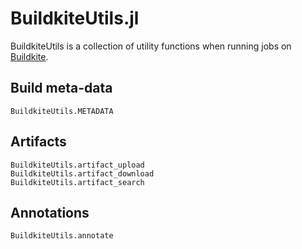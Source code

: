 # BuildkiteUtils.jl

BuildkiteUtils is a collection of utility functions when running jobs on [Buildkite](https://buildkite.com).

## Build meta-data

```@docs
BuildkiteUtils.METADATA
```

## Artifacts

```@docs
BuildkiteUtils.artifact_upload
BuildkiteUtils.artifact_download
BuildkiteUtils.artifact_search
```

## Annotations

```@docs
BuildkiteUtils.annotate
```
